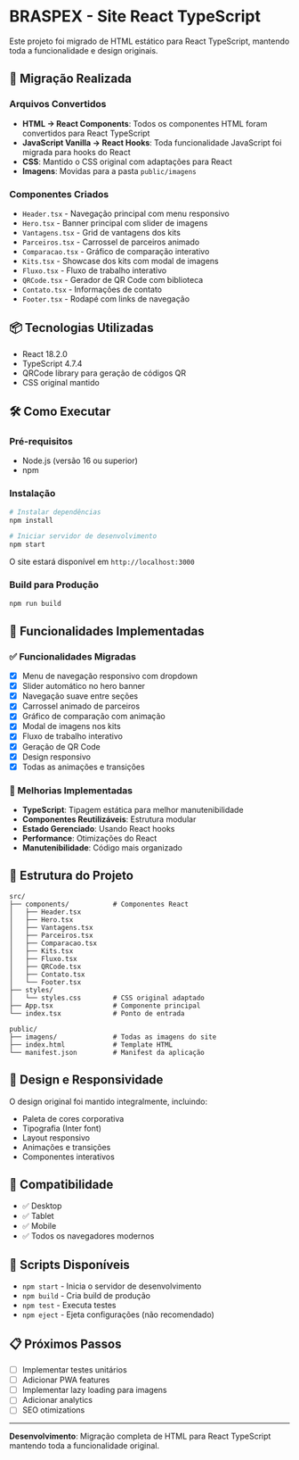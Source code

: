 # BRASPEX - Site React TypeScript

Este projeto foi migrado de HTML estático para React TypeScript, mantendo toda a funcionalidade e design originais.

## 🚀 Migração Realizada

### Arquivos Convertidos
- **HTML → React Components**: Todos os componentes HTML foram convertidos para React TypeScript
- **JavaScript Vanilla → React Hooks**: Toda funcionalidade JavaScript foi migrada para hooks do React
- **CSS**: Mantido o CSS original com adaptações para React
- **Imagens**: Movidas para a pasta `public/imagens`

### Componentes Criados
- `Header.tsx` - Navegação principal com menu responsivo
- `Hero.tsx` - Banner principal com slider de imagens
- `Vantagens.tsx` - Grid de vantagens dos kits
- `Parceiros.tsx` - Carrossel de parceiros animado
- `Comparacao.tsx` - Gráfico de comparação interativo
- `Kits.tsx` - Showcase dos kits com modal de imagens
- `Fluxo.tsx` - Fluxo de trabalho interativo
- `QRCode.tsx` - Gerador de QR Code com biblioteca
- `Contato.tsx` - Informações de contato
- `Footer.tsx` - Rodapé com links de navegação

## 📦 Tecnologias Utilizadas
- React 18.2.0
- TypeScript 4.7.4
- QRCode library para geração de códigos QR
- CSS original mantido

## 🛠️ Como Executar

### Pré-requisitos
- Node.js (versão 16 ou superior)
- npm

### Instalação
```bash
# Instalar dependências
npm install

# Iniciar servidor de desenvolvimento
npm start
```

O site estará disponível em `http://localhost:3000`

### Build para Produção
```bash
npm run build
```

## 🔄 Funcionalidades Implementadas

### ✅ Funcionalidades Migradas
- [x] Menu de navegação responsivo com dropdown
- [x] Slider automático no hero banner
- [x] Navegação suave entre seções
- [x] Carrossel animado de parceiros
- [x] Gráfico de comparação com animação
- [x] Modal de imagens nos kits
- [x] Fluxo de trabalho interativo
- [x] Geração de QR Code
- [x] Design responsivo
- [x] Todas as animações e transições

### 🎯 Melhorias Implementadas
- **TypeScript**: Tipagem estática para melhor manutenibilidade
- **Componentes Reutilizáveis**: Estrutura modular
- **Estado Gerenciado**: Usando React hooks
- **Performance**: Otimizações do React
- **Manutenibilidade**: Código mais organizado

## 📁 Estrutura do Projeto
```
src/
├── components/           # Componentes React
│   ├── Header.tsx
│   ├── Hero.tsx
│   ├── Vantagens.tsx
│   ├── Parceiros.tsx
│   ├── Comparacao.tsx
│   ├── Kits.tsx
│   ├── Fluxo.tsx
│   ├── QRCode.tsx
│   ├── Contato.tsx
│   └── Footer.tsx
├── styles/
│   └── styles.css        # CSS original adaptado
├── App.tsx               # Componente principal
└── index.tsx             # Ponto de entrada

public/
├── imagens/              # Todas as imagens do site
├── index.html            # Template HTML
└── manifest.json         # Manifest da aplicação
```

## 🎨 Design e Responsividade
O design original foi mantido integralmente, incluindo:
- Paleta de cores corporativa
- Tipografia (Inter font)
- Layout responsivo
- Animações e transições
- Componentes interativos

## 📱 Compatibilidade
- ✅ Desktop
- ✅ Tablet
- ✅ Mobile
- ✅ Todos os navegadores modernos

## 🔧 Scripts Disponíveis
- `npm start` - Inicia o servidor de desenvolvimento
- `npm build` - Cria build de produção
- `npm test` - Executa testes
- `npm eject` - Ejeta configurações (não recomendado)

## 📋 Próximos Passos
- [ ] Implementar testes unitários
- [ ] Adicionar PWA features
- [ ] Implementar lazy loading para imagens
- [ ] Adicionar analytics
- [ ] SEO otimizations

---
**Desenvolvimento**: Migração completa de HTML para React TypeScript mantendo toda a funcionalidade original.